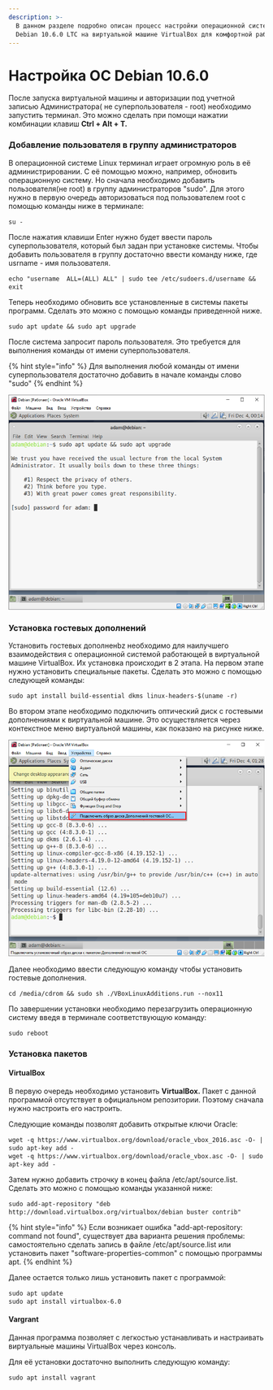 ```yaml
---
description: >-
  В данном разделе подробно описан процесс настройки операционной системы Ubuntu
  Debian 10.6.0 LTC на виртуальной машине VirtualBox для комфортной работы в ней
---
```


# Настройка ОС Debian 10.6.0

После запуска виртуальной машины и авторизации под учетной записью Администратора\( не суперпользователя - root\) необходимо запустить терминал. Это можно сделать при помощи нажатии комбинации клавиш **Ctrl + Alt + T.** 

### Добавление пользователя в группу администраторов

В операционной системе Linux терминал играет огромную роль в её администрировании. С её помощью можно, например, обновить операционную систему. Но сначала необходимо добавить пользователя\(не root\)  в группу администраторов "sudo". Для этого нужно в первую очередь авторизоваться под пользователем root  c помощью команды ниже в терминале:

```text
su -
```

После нажатия клавиши Enter нужно будет ввести пароль суперпользователя, который был задан при установке системы.  Чтобы добавить пользователя в группу достаточно ввести команду ниже, где usrname - имя пользователя. 

```text
echo "username  ALL=(ALL) ALL" | sudo tee /etc/sudoers.d/username && exit
```

 Теперь необходимо обновить все установленные в системы пакеты программ. Сделать это можно с помощью команды приведенной ниже.

```text
sudo apt update && sudo apt upgrade
```

После система запросит пароль пользователя. Это требуется для выполнения команды от имени суперпользователя. 

{% hint style="info" %}
Для выполнения любой команды от имени суперпользователя достаточно добавить в начале команды слово "sudo"
{% endhint %}

![](../.gitbook/assets/sudo.png)

### Установка гостевых дополнений

Установить гостевых дополненbz необходимо для наилучшего взаимодействия с операционной системой работающей в виртуальной машине VirtualBox. Их установка происходит в 2 этапа. На первом этапе нужно установить специальные пакеты. Сделать это можно с помощью следующей команды:  

```text
sudo apt install build-essential dkms linux-headers-$(uname -r)
```

Во втором этапе необходимо подключить оптический диск с гостевыми дополнениями к виртуальной машине. Это осуществляется через контекстное меню  виртуальной машины, как показано на рисунке ниже.

![](../.gitbook/assets/podklyuchenie-obraza-diska.png)

Далее необходимо ввести следующую команду чтобы установить гостевые дополнения.

```text
cd /media/cdrom && sudo sh ./VBoxLinuxAdditions.run --nox11
```

По завершении установки необходимо перезагрузить операционную систему введя в терминале соответствующую команду: 

```text
sudo reboot
```

### Установка пакетов 

#### VirtualBox

В первую очередь необходимо установить **VirtualBox.** Пакет с данной программой отсутствует в официальном репозитории. Поэтому сначала нужно настроить его настроить.

Следующие команды позволят добавить открытые ключи Oracle:

```text
wget -q https://www.virtualbox.org/download/oracle_vbox_2016.asc -O- | sudo apt-key add -
wget -q https://www.virtualbox.org/download/oracle_vbox.asc -O- | sudo apt-key add -
```

Затем нужно добавить строчку в конец файла /etc/apt/source.list. Сделать это можно с помощью команды указанной ниже:

```text
sudo add-apt-repository "deb http://download.virtualbox.org/virtualbox/debian buster contrib"
```

{% hint style="info" %}
Если возникает ошибка "add-apt-repository: command not found", существует  два варианта решения проблемы: самостоятельно сделать запись в файле  /etc/apt/source.list или установить пакет "software-properties-common" с помощью программы apt.
{% endhint %}

Далее остается только лишь установить пакет с программой:  

```text
sudo apt update
sudo apt install virtualbox-6.0
```

#### Vargrant

Данная программа позволяет с легкостью устанавливать и настраивать виртуальные машины  VirtualBox через консоль. 

Для её установки достаточно выполнить следующую команду: 

```text
sudo apt install vagrant
```



